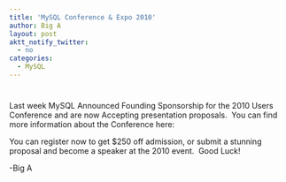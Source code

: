 ```yaml
---
title: 'MySQL Conference & Expo 2010'
author: Big A
layout: post
aktt_notify_twitter:
  - no
categories:
  - MySQL
---
```

# 

Last week MySQL Announced Founding Sponsorship for the 2010 Users Conference and are now Accepting presentation proposals.  You can find more information about the Conference here: 

You can register now to get $250 off admission, or submit a stunning proposal and become a speaker at the 2010 event.  Good Luck!

-Big A